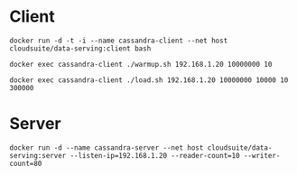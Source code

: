 # Client

```
docker run -d -t -i --name cassandra-client --net host cloudsuite/data-serving:client bash

docker exec cassandra-client ./warmup.sh 192.168.1.20 10000000 10

docker exec cassandra-client ./load.sh 192.168.1.20 10000000 10000 10 300000
```

# Server

`
docker run -d --name cassandra-server --net host cloudsuite/data-serving:server --listen-ip=192.168.1.20 --reader-count=10 --writer-count=80
`
